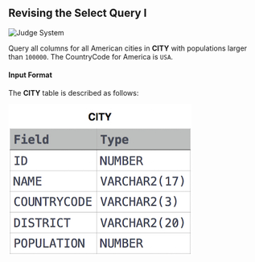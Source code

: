 ## Revising the Select Query I

![Judge System](https://www.hackerrank.com/challenges/revising-the-select-query/problem)

Query all columns for all American cities in **CITY** with populations larger than ``100000``. The CountryCode for America is ``USA``.

#### Input Format

The **CITY** table is described as follows: 

![](https://github.com/andy489/Database/blob/master/assets/Revising%20the%20Select%20Query%20I.jpg)
